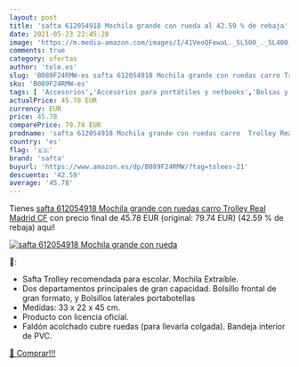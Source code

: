 ```yaml
---
layout: post
title: 'safta 612054918 Mochila grande con rueda al 42.59 % de rebaja'
date: 2021-05-23 22:45:28
image: 'https://m.media-amazon.com/images/I/41VeoQFewaL._SL500_._SL400_.jpg'
comments: true
category: ofertas
author: 'tole.es'
slug: 'B089F24RMW-es safta 612054918 Mochila grande con ruedas carro Trolley...'
sku: 'B089F24RMW-es'
tags: [ 'Accesorios','Accesorios para portátiles y netbooks','Bolsas y fundas para portátiles y netbooks','Informática','Mochilas para portátiles y netbooks','mochila','safta', ]
actualPrice: 45.78 EUR
currency: EUR
price: 45.78
comparePrice: 79.74 EUR
prodname: 'safta 612054918 Mochila grande con ruedas carro  Trolley Real Madrid CF'
country: 'es'
flag: '🇪🇸'
brand: 'safta'
buyurl: 'https://www.amazon.es/dp/B089F24RMW/?tag=tolees-21'
descuento: '42.59'
average: '45.78'
---
```


Tienes [safta 612054918 Mochila grande con ruedas carro  Trolley Real Madrid CF](https://www.amazon.es/dp/B089F24RMW/?tag=tolees-21) con precio final de  45.78 EUR (original: 79.74 EUR) (42.59 %  de rebaja) aqui!

[![safta 612054918 Mochila grande con rueda](https://m.media-amazon.com/images/I/41VeoQFewaL._SL500_._SL400_.jpg)](https://www.amazon.es/dp/B089F24RMW/?tag=tolees-21)

🔎:

- Safta Trolley recomendada para escolar. Mochila Extraíble.
- Dos departamentos principales de gran capacidad. Bolsillo frontal de gran formato, y Bolsillos laterales portabotellas
- Medidas: 33 x 22 x 45 cm.
- Producto con licencia oficial.
- Faldón acolchado cubre ruedas (para llevarla colgada). Bandeja interior de PVC.

[🛒 Comprar!!!](https://www.amazon.es/dp/B089F24RMW/?tag=tolees-21)
